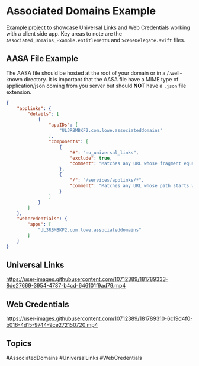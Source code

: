 # Associated Domains Example
Example project to showcase Universal Links and Web Credentials working with a client side app.
Key areas to note are the `Associated_Domains_Example.entitlements` and `SceneDelegate.swift` files.

## AASA File Example
The AASA file should be hosted at the root of your domain or in a /.well-known directory. It is important that the AASA file have a MIME type of application/json coming from you server but should **NOT** have a `.json` file extension.

```json
{
    "applinks": {
        "details": [
            {
                "appIDs": [
                    "UL3RBMBKF2.com.lowe.associateddomains"
                ],
                "components": [
                    {
                        "#": "no_universal_links",
                        "exclude": true,
                        "comment": "Matches any URL whose fragment equals no_universal_links and instructs the system not to open it as a universal link"
                    },
                    {
                        "/": "/services/applinks/*",
                        "comment": "Matches any URL whose path starts with /services/applinks"
                    }
                ]
            }
        ]
    },
    "webcredentials": {
        "apps": [
            "UL3RBMBKF2.com.lowe.associateddomains"
        ]
    }
}
```

## Universal Links


https://user-images.githubusercontent.com/10712389/181789333-8de27669-3954-4787-b4cd-646101f9ad79.mp4


## Web Credentials


https://user-images.githubusercontent.com/10712389/181789310-6c19d4f0-b016-4d15-9744-9ce272150720.mp4



## Topics
#AssociatedDomains #UniversalLinks #WebCredentials
